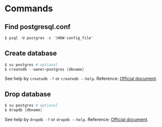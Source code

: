 # Commands

## Find postgresql.conf

```s
$ psql -U postgres -c 'SHOW config_file'
```


## Create database

```s
$ su postgres # optional
$ createdb --owner=postgres {dbname}
```

See help by `createdb -?` or `createdb --help`.
Reference: [Official document](https://www.postgresql.org/docs/9.3/app-createdb.html).



## Drop database

```s
$ su postgres # optional 
$ dropdb {dbname}
```

See help by `dropdb -?` or `dropdb --help`.
Reference: [Official document](https://www.postgresql.org/docs/9.3/app-dropdb.html).